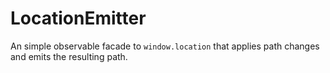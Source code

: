 # LocationEmitter
An simple observable facade to `window.location` that applies path changes and emits the resulting path.

